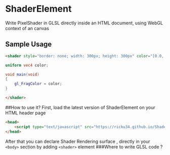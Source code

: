 # ShaderElement
Write PixelShader in GLSL directly inside an HTML document, using WebGL context of an canvas 


## Sample Usage
```html
<shader style="border: none; width: 300px; height: 300px" color="[0.0, 0.0, 1.0, 1.0]">
```
```glsl
uniform vec4 color;

void main(void) 
{
	gl_FragColor = color;
}
```
```html
</shader>
```

##How to use it?
First, load the latest version of ShaderElement on your HTML header page
```html
<head> 
	<script type="text/javascript" src="https://ricku34.github.io/ShaderElement/ShaderElement.min.js"></script>
</head> 
```
After that you can declare Shader Rendering surface , directly in your `<body>` section by adding `<shader>` element
###Where to write GLSL code ?

